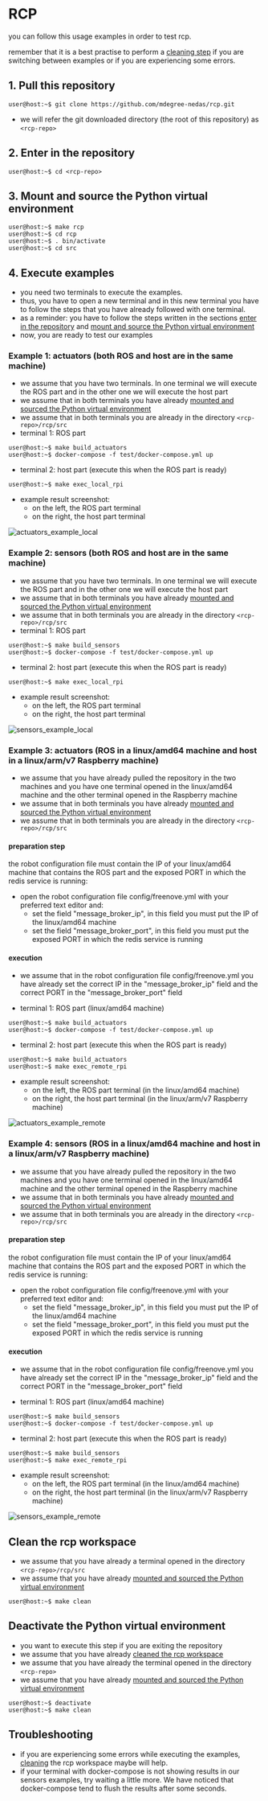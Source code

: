 # RCP

you can follow this usage examples in order to test rcp.

remember that it is a best practise to perform a [cleaning step](#clean-the-rcp-workspace) if you are switching between examples or if you are experiencing some errors.


## 1. Pull this repository

```console
user@host:~$ git clone https://github.com/mdegree-nedas/rcp.git
```
- we will refer the git downloaded directory (the root of this repository) as ```<rcp-repo>```

## 2. Enter in the repository
```console
user@host:~$ cd <rcp-repo>
```

## 3. Mount and source the Python virtual environment
```console
user@host:~$ make rcp
user@host:~$ cd rcp
user@host:~$ . bin/activate
user@host:~$ cd src
```

## 4. Execute examples
- you need two terminals to execute the examples.
- thus, you have to open a new terminal and in this new terminal you have to follow the steps that you have already followed with one terminal.
- as a reminder: you have to follow the steps written in the sections [enter in the repository](#2-enter-in-the-repository) and [mount and source the Python virtual environment](#3-mount-and-source-the-python-virtual-environment)
- now, you are ready to test our examples

### Example 1: actuators (both ROS and host are in the same machine)
- we assume that you have two terminals. In one terminal we will execute the ROS part and in the other one we will execute the host part
- we assume that in both terminals you have already [mounted and sourced the Python virtual environment](#3-mount-and-source-the-python-virtual-environment)
- we assume that in both terminals you are already in the directory ```<rcp-repo>/rcp/src```
- terminal 1: ROS part
```console
user@host:~$ make build_actuators
user@host:~$ docker-compose -f test/docker-compose.yml up
```

- terminal 2: host part (execute this when the ROS part is ready)
```console
user@host:~$ make exec_local_rpi
```

- example result screenshot:
	- on the left, the ROS part terminal
	- on the right, the host part terminal

![actuators_example_local](actuators_local.png)


### Example 2: sensors (both ROS and host are in the same machine)
- we assume that you have two terminals. In one terminal we will execute the ROS part and in the other one we will execute the host part
- we assume that in both terminals you have already [mounted and sourced the Python virtual environment](#3-mount-and-source-the-python-virtual-environment)
- we assume that in both terminals you are already in the directory ```<rcp-repo>/rcp/src```
- terminal 1: ROS part
```console
user@host:~$ make build_sensors
user@host:~$ docker-compose -f test/docker-compose.yml up
```

- terminal 2: host part (execute this when the ROS part is ready)
```console
user@host:~$ make exec_local_rpi
```

- example result screenshot:
	- on the left, the ROS part terminal
	- on the right, the host part terminal

![sensors_example_local](sensors_local.png)


### Example 3: actuators (ROS in a linux/amd64 machine and host in a linux/arm/v7 Raspberry machine)
- we assume that you have already pulled the repository in the two machines and you have one terminal opened in the linux/amd64 machine and the other terminal opened in the Raspberry machine
- we assume that in both terminals you have already [mounted and sourced the Python virtual environment](#3-mount-and-source-the-python-virtual-environment)
- we assume that in both terminals you are already in the directory ```<rcp-repo>/rcp/src```

#### preparation step
the robot configuration file must contain the IP of your linux/amd64 machine that contains the ROS part and the exposed PORT in which the redis service is running:
- open the robot configuration file config/freenove.yml with your preferred text editor and:
	- set the field "message_broker_ip", in this field you must put the IP of the linux/amd64 machine
	- set the field "message_broker_port", in this field you must put the exposed PORT in which the redis service is running

#### execution
- we assume that in the robot configuration file config/freenove.yml you have already set the correct IP in the "message_broker_ip" field and the correct PORT in the "message_broker_port" field

- terminal 1: ROS part (linux/amd64 machine)
```console
user@host:~$ make build_actuators
user@host:~$ docker-compose -f test/docker-compose.yml up
```

- terminal 2: host part (execute this when the ROS part is ready)
```console
user@host:~$ make build_actuators
user@host:~$ make exec_remote_rpi
```

- example result screenshot:
	- on the left, the ROS part terminal (in the linux/amd64 machine)
	- on the right, the host part terminal (in the linux/arm/v7 Raspberry machine)

![actuators_example_remote](actuators_remote.png)


### Example 4: sensors (ROS in a linux/amd64 machine and host in a linux/arm/v7 Raspberry machine)
- we assume that you have already pulled the repository in the two machines and you have one terminal opened in the linux/amd64 machine and the other terminal opened in the Raspberry machine
- we assume that in both terminals you have already [mounted and sourced the Python virtual environment](#3-mount-and-source-the-python-virtual-environment)
- we assume that in both terminals you are already in the directory ```<rcp-repo>/rcp/src```

#### preparation step
the robot configuration file must contain the IP of your linux/amd64 machine that contains the ROS part and the exposed PORT in which the redis service is running:
- open the robot configuration file config/freenove.yml with your preferred text editor and:
	- set the field "message_broker_ip", in this field you must put the IP of the linux/amd64 machine
	- set the field "message_broker_port", in this field you must put the exposed PORT in which the redis service is running

#### execution
- we assume that in the robot configuration file config/freenove.yml you have already set the correct IP in the "message_broker_ip" field and the correct PORT in the "message_broker_port" field

- terminal 1: ROS part (linux/amd64 machine)
```console
user@host:~$ make build_sensors
user@host:~$ docker-compose -f test/docker-compose.yml up
```

- terminal 2: host part (execute this when the ROS part is ready)
```console
user@host:~$ make build_sensors
user@host:~$ make exec_remote_rpi
```

- example result screenshot:
	- on the left, the ROS part terminal (in the linux/amd64 machine)
	- on the right, the host part terminal (in the linux/arm/v7 Raspberry machine)

![sensors_example_remote](sensors_remote.png)


## Clean the rcp workspace
- we assume that you have already a terminal opened in the directory ```<rcp-repo>/rcp/src```
- we assume that you have already [mounted and sourced the Python virtual environment](#3-mount-and-source-the-python-virtual-environment)
```console
user@host:~$ make clean
```


## Deactivate the Python virtual environment
- you want to execute this step if you are exiting the repository
- we assume that you have already [cleaned the rcp workspace](#clean-the-rcp-workspace)
- we assume that you have already the terminal opened in the directory ```<rcp-repo>```
- we assume that you have already [mounted and sourced the Python virtual environment](#3-mount-and-source-the-python-virtual-environment)
```console
user@host:~$ deactivate
user@host:~$ make clean
```

## Troubleshooting
- if you are experiencing some errors while executing the examples, [cleaning](#clean-the-rcp-workspace) the rcp workspace maybe will help. 
- if your terminal with docker-compose is not showing results in our sensors examples, try waiting a little more. We have noticed that docker-compose tend to flush the results after some seconds.
